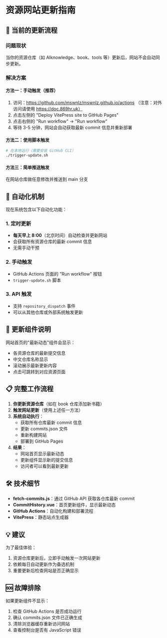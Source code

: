 # 资源网站更新指南

## 🔄 当前的更新流程

### 问题现状
当你的资源仓库（如 AIknowledge、book、tools 等）更新后，网站不会自动同步更新。

### 解决方案

#### 方法一：手动触发（推荐）
1. 访问：https://github.com/mswnlz/mswnlz.github.io/actions （注意：对外访问请使用 https://doc.869hr.uk）
2. 点击左侧的 "Deploy VitePress site to GitHub Pages"
3. 点击右侧的 "Run workflow" → "Run workflow"
4. 等待 3-5 分钟，网站会自动获取最新 commit 信息并重新部署

#### 方法二：使用脚本触发
```bash
# 在本地运行（需要安装 GitHub CLI）
./trigger-update.sh
```

#### 方法三：简单推送触发
在网站仓库做任意修改并推送到 main 分支

## 🤖 自动化机制

现在系统包含以下自动化功能：

### 1. 定时更新
- **每天早上 8:00**（北京时间）自动检查并更新网站
- 会获取所有资源仓库的最新 commit 信息
- 无需手动干预

### 2. 手动触发
- GitHub Actions 页面的 "Run workflow" 按钮
- `trigger-update.sh` 脚本

### 3. API 触发
- 支持 `repository_dispatch` 事件
- 可以从其他仓库或外部系统触发更新

## 🎯 更新组件说明

网站首页的"最新动态"组件会显示：
- 各资源仓库的最新提交信息
- 中文仓库名称显示
- 滚动展示最新更新内容
- 点击可跳转到对应资源页面

## 📋 完整工作流程

1. **你更新资源仓库**（如在 book 仓库添加新书籍）
2. **触发网站更新**（使用上述任一方法）
3. **系统自动执行**：
   - 获取所有仓库最新 commit 信息
   - 更新 commits.json 文件
   - 重新构建网站
   - 部署到 GitHub Pages
4. **结果**：
   - 网站首页显示最新动态
   - 更新组件显示新的提交信息
   - 访问者可以看到最新更新

## 🛠️ 技术细节

- **fetch-commits.js**：通过 GitHub API 获取各仓库最新 commit
- **CommitHistory.vue**：首页更新组件，显示最新动态
- **GitHub Actions**：自动化构建和部署流程
- **VitePress**：静态站点生成器

## 💡 建议

为了最佳体验：
1. 资源仓库更新后，立即手动触发一次网站更新
2. 依赖每日自动更新作为备选机制
3. 重要更新后检查网站是否正确显示

## 🆘 故障排除

如果更新组件不显示：
1. 检查 GitHub Actions 是否成功运行
2. 确认 commits.json 文件已正确生成
3. 清除浏览器缓存重新访问网站
4. 查看控制台是否有 JavaScript 错误